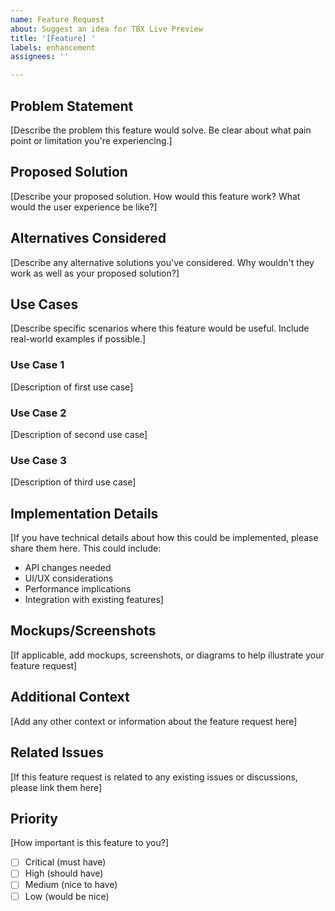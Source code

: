 ```yaml
---
name: Feature Request
about: Suggest an idea for TBX Live Preview
title: '[Feature] '
labels: enhancement
assignees: ''

---
```


## Problem Statement
[Describe the problem this feature would solve. Be clear about what pain point or limitation you're experiencing.]

## Proposed Solution
[Describe your proposed solution. How would this feature work? What would the user experience be like?]

## Alternatives Considered
[Describe any alternative solutions you've considered. Why wouldn't they work as well as your proposed solution?]

## Use Cases
[Describe specific scenarios where this feature would be useful. Include real-world examples if possible.]

### Use Case 1
[Description of first use case]

### Use Case 2
[Description of second use case]

### Use Case 3
[Description of third use case]

## Implementation Details
[If you have technical details about how this could be implemented, please share them here. This could include:
- API changes needed
- UI/UX considerations
- Performance implications
- Integration with existing features]

## Mockups/Screenshots
[If applicable, add mockups, screenshots, or diagrams to help illustrate your feature request]

## Additional Context
[Add any other context or information about the feature request here]

## Related Issues
[If this feature request is related to any existing issues or discussions, please link them here]

## Priority
[How important is this feature to you?]
- [ ] Critical (must have)
- [ ] High (should have)
- [ ] Medium (nice to have)
- [ ] Low (would be nice)
